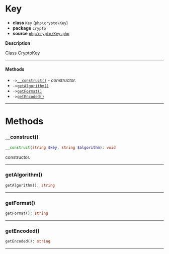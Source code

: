 # Key

- **class** `Key` (`php\crypto\Key`)
- **package** `crypto`
- **source** [`php/crypto/Key.php`](./src/main/resources/JPHP-INF/sdk/php/crypto/Key.php)

**Description**

Class CryptoKey

---

#### Methods

- `->`[`__construct()`](#method-__construct) - _constructor._
- `->`[`getAlgorithm()`](#method-getalgorithm)
- `->`[`getFormat()`](#method-getformat)
- `->`[`getEncoded()`](#method-getencoded)

---
# Methods

<a name="method-__construct"></a>

### __construct()
```php
__construct(string $key, string $algorithm): void
```
constructor.

---

<a name="method-getalgorithm"></a>

### getAlgorithm()
```php
getAlgorithm(): string
```

---

<a name="method-getformat"></a>

### getFormat()
```php
getFormat(): string
```

---

<a name="method-getencoded"></a>

### getEncoded()
```php
getEncoded(): string
```

---
